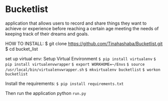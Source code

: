# Bucketlist
application that allows users  to record and share things they want to achieve or
experience before reaching a certain age meeting the needs of keeping track of their dreams and goals.

HOW TO INSTALL:
$ git clone https://github.com/Tinahashaba/Bucketlist.git
$ cd bucket_list

set up virtual env:
Setup Virtual Environment
```$ pip install virtualenv```
```$ pip install virtualenvwrapper```
```$ export WORKHOME=~/Envs```
```$ source /usr/local/bin/virtualenvwrapper.sh```
```$ mkvirtualenv bucketlist```
```$ workon bucketlist```

Install the requirements:
```$ pip install requirements.txt```

Then run the application
python ```run.py```